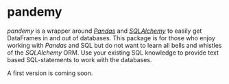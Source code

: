 # pandemy
 *pandemy* is a wrapper around *[Pandas](https://pandas.pydata.org/)* and *[SQLAlchemy](https://www.sqlalchemy.org/)* to easily get DataFrames in and out of databases.
 This package is for those who enjoy working with *Pandas* and SQL but do not want to learn all bells and whistles of the *SQLAlchemy* ORM. Use your existing SQL knowledge to provide text based SQL-statements to work with the databases. 

 A first version is coming soon.
